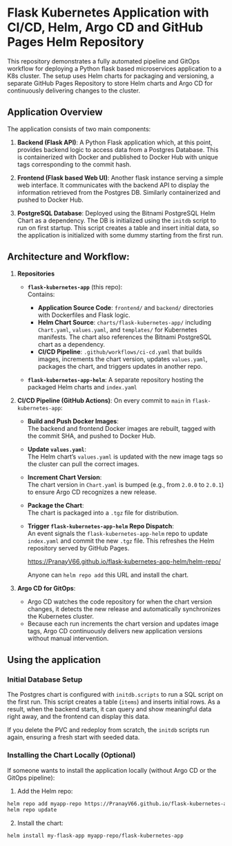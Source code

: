 # Flask Kubernetes Application with CI/CD, Helm, Argo CD and GitHub Pages Helm Repository

This repository demonstrates a fully automated pipeline and GitOps workflow for deploying a Python flask based microservices application to a K8s cluster. The setup uses Helm charts for packaging and versioning, a separate GitHub Pages Repository to store Helm charts and Argo CD for continuously delivering changes to the cluster. 

## Application Overview

The application consists of two main components:

1. **Backend (Flask API)**:
    A Python Flask application which, at this point, provides backend logic to access data from a Postgres Database. This is containerized with Docker and published to Docker Hub with unique tags corresponding to the commit hash.

2. **Frontend (Flask based Web UI)**:
    Another flask instance serving a simple web interface. It communicates with the backend API to display the information retrieved from the Postgres DB. Similarly containerized and pushed to Docker Hub.

3. **PostgreSQL Database**:
    Deployed using the Bitnami PostgreSQL Helm Chart as a dependency. The DB is initialized using the `initdb` script to run on first startup. This script creates a table and insert initial data, so the application is initialized with some dummy starting from the first run.

## Architecture and Workflow:

1. **Repositories**
   - **`flask-kubernetes-app`** (this repo):  
     Contains:
     - **Application Source Code**: `frontend/` and `backend/` directories with Dockerfiles and Flask logic.
     - **Helm Chart Source**: `charts/flask-kubernetes-app/` including `Chart.yaml`, `values.yaml`, and `templates/` for Kubernetes manifests. The chart also references the Bitnami PostgreSQL chart as a dependency.
     - **CI/CD Pipeline**: `.github/workflows/ci-cd.yaml` that builds images, increments the chart version, updates `values.yaml`, packages the chart, and triggers updates in another repo.

   - **`flask-kubernetes-app-helm`**:
     A separate repository hosting the packaged Helm charts and `index.yaml`

2. **CI/CD Pipeline (GitHub Actions)**:
   On every commit to `main` in `flask-kubernetes-app`:
   - **Build and Push Docker Images**:  
     The backend and frontend Docker images are rebuilt, tagged with the commit SHA, and pushed to Docker Hub.
   - **Update `values.yaml`**:  
     The Helm chart’s `values.yaml` is updated with the new image tags so the cluster can pull the correct images.
   - **Increment Chart Version**:  
     The chart version in `Chart.yaml` is bumped (e.g., from `2.0.0` to `2.0.1`) to ensure Argo CD recognizes a new release.
   - **Package the Chart**:  
     The chart is packaged into a `.tgz` file for distribution.
   - **Trigger `flask-kubernetes-app-helm` Repo Dispatch**:  
     An event signals the `flask-kubernetes-app-helm` repo to update `index.yaml` and commit the new `.tgz` file. This refreshes the Helm repository served by GitHub Pages.

     https://PranayV66.github.io/flask-kubernetes-app-helm/helm-repo/

     Anyone can `helm repo add` this URL and install the chart.

3. **Argo CD for GitOps**:
    - Argo CD watches the code repository for when the chart version changes, it detects the new release and automatically synchronizes the Kubernetes cluster.
    - Because each run increments the chart version and updates image tags, Argo CD continuously delivers new application versions without manual intervention.

## Using the application

### Initial Database Setup

The Postgres chart is configured with `initdb.scripts` to run a SQL script on the first run. This script creates a table (`items`) and inserts initial rows. As a result, when the backend starts, it can query and show meaningful data right away, and the frontend can display this data.

If you delete the PVC and redeploy from scratch, the `initdb` scripts run again, ensuring a fresh start with seeded data.

### Installing the Chart Locally (Optional)

If someone wants to install the application locally (without Argo CD or the GitOps pipeline):

1. Add the Helm repo:
```bash
helm repo add myapp-repo https://PranayV66.github.io/flask-kubernetes-app-helm/helm-repo/
helm repo update
```
2. Install the chart:
```bash
helm install my-flask-app myapp-repo/flask-kubernetes-app
